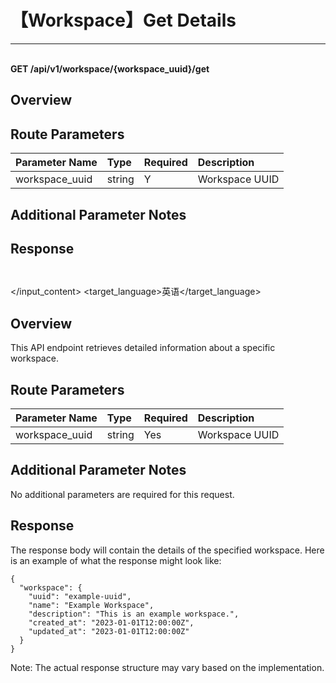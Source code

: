 # 【Workspace】Get Details

---

<br />**GET /api/v1/workspace/\{workspace_uuid\}/get**

## Overview




## Route Parameters

| Parameter Name        | Type     | Required | Description              |
|:-------------------|:-------|:------|:----------------|
| workspace_uuid | string | Y | Workspace UUID<br> |


## Additional Parameter Notes







## Response
```shell
 
```




</input_content>
<target_language>英语</target_language>
</input>

## Overview

This API endpoint retrieves detailed information about a specific workspace.

## Route Parameters

| Parameter Name        | Type     | Required | Description              |
|:-------------------|:-------|:------|:----------------|
| workspace_uuid | string | Yes | Workspace UUID<br> |


## Additional Parameter Notes

No additional parameters are required for this request.


## Response

The response body will contain the details of the specified workspace. Here is an example of what the response might look like:

```shell
{
  "workspace": {
    "uuid": "example-uuid",
    "name": "Example Workspace",
    "description": "This is an example workspace.",
    "created_at": "2023-01-01T12:00:00Z",
    "updated_at": "2023-01-01T12:00:00Z"
  }
}
```

Note: The actual response structure may vary based on the implementation.